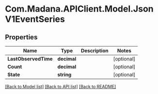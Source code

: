 
# Com.Madana.APIClient.Model.JsonV1EventSeries

## Properties

Name | Type | Description | Notes
------------ | ------------- | ------------- | -------------
**LastObservedTime** | **decimal** |  | [optional] 
**Count** | **decimal** |  | [optional] 
**State** | **string** |  | [optional] 

[[Back to Model list]](../README.md#documentation-for-models)
[[Back to API list]](../README.md#documentation-for-api-endpoints)
[[Back to README]](../README.md)

